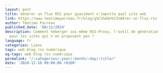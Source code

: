 ```yaml
---
layout: post
title: Générer un flux RSS pour quasiment n'importe quel site web
link: https://www.teotimepacreau.fr/blog/g%C3%A9n%C3%A9rer-un-flux-rss-pour-nimporte-quel-site-web
author: Téotime Pacreau
published_date: '08/12/2024'
description: Comment héberger soi-même RSS-Proxy, l'outil de génération de flux RSS
  pour les sites qui n'en proposent pas ?
language: fr
categories: Liens
tags: web blog rss numérique
og-tags: web blog rss numérique
permalink: "/:categories/:year/:month/:day/:title/"
date: '2024-12-10 09:00:06 +0100'
---
```

